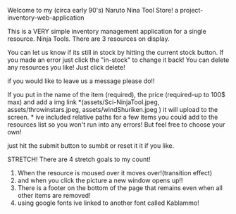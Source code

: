 Welcome to my (circa early 90's) Naruto Nina Tool Store!
a project-inventory-web-application



This is a VERY simple inventory management application for a single resource. Ninja Tools.
There are 3 resources on display. 

You can let us know if its still in stock by hitting the current stock button. If you made an error just click the "in-stock" to change it back!
You can delete any resources you like! Just click delete!

if you would like to leave us a message please do!!

If you put in the name of the item (required), the price (required-up to 100$ max) and add a img link *(assets/Sci-NinjaTool.jpeg, assets/throwinstars.jpeg, assets/windShuriken.jpeg ) it will upload to the screen.
    * ive included relative paths for a few items you could add to the resources list so you won't run into any errors! But feel free to choose your own!

just hit the submit button to sumbit or reset it it if you like.






STRETCH! There are 4 stretch goals to my count!

1. When the resource is moused over it moves over!(transition effect) 
2. and when you click the picture a new window opens up!!
3. There is a footer on the bottom of the page that remains even when all other items are removed!
4. using google fonts ive linked to another font called Kablammo!

